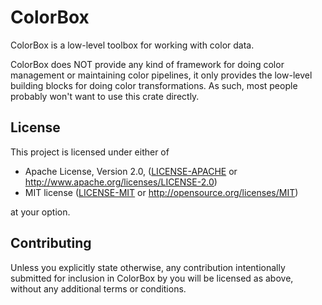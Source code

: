 # ColorBox

ColorBox is a low-level toolbox for working with color data.

ColorBox does NOT provide any kind of framework for doing color
management or maintaining color pipelines, it only provides the low-level
building blocks for doing color transformations.  As such, most people
probably won't want to use this crate directly.


## License

This project is licensed under either of

 * Apache License, Version 2.0, ([LICENSE-APACHE](LICENSE-APACHE) or
   http://www.apache.org/licenses/LICENSE-2.0)
 * MIT license ([LICENSE-MIT](LICENSE-MIT) or
   http://opensource.org/licenses/MIT)

at your option.


## Contributing

Unless you explicitly state otherwise, any contribution intentionally
submitted for inclusion in ColorBox by you will be licensed as above,
without any additional terms or conditions.

